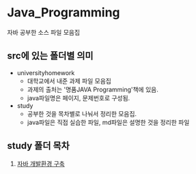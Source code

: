 # Java_Programming

자바 공부한 소스 파일 모음집

## src에 있는 폴더별 의미

* universityhomework
  * 대학교에서 내준 과제 파일 모음집
  * 과제의 출처는 '명품JAVA Programming'책에 있음.
  * java파일명은 페이지, 문제번호로 구성됨.
* study
  * 공부한 것을 목차별로 나눠서 정리한 모음집.
  * java파일은 직접 실습한 파일, md파일은 설명한 것을 정리한 파일

## study 폴더 목차

1. [자바 개발환경 구축](https://github.com/HanHyunsoo/Study_Java/tree/master/src/study/1_installJava)